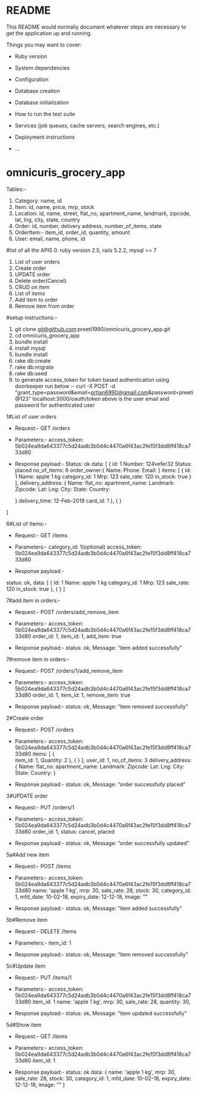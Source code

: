 # README

This README would normally document whatever steps are necessary to get the
application up and running.

Things you may want to cover:

* Ruby version

* System dependencies

* Configuration

* Database creation

* Database initialization

* How to run the test suite

* Services (job queues, cache servers, search engines, etc.)

* Deployment instructions

* ...
# omnicuris_grocery_app

Tables:-
1. Category: name, id
2. Item: id, name, price, mrp, stock
3. Location: id, name, street, flat_no, apartment_name, landmark, zipcode, lat, lng, city, state, country
3. Order: id, number, delivery address, number_of_items, state
4. OrderItem:- item_id, order_id, quantity, amount
5. User: email, name, phone, id


#list of all the APIS
0. ruby version 2.5, rails 5.2.2, mysql >= 7
1. List of user orders
2. Create order
3. UPDATE order
4. Delete order(Cancel)
5. CRUD on item
6. List of items
7. Add item to order
8. Remove item from order


#setup instructions:-

1. git clone git@github.com:preeti1990/omnicuris_grocery_app.git
2. cd omnicuris_grocery_app
3. bundle install
4. install mysql 
6. bundle install
7. rake db:create
8. rake db:migrate
9. rake db:seed
10. to generate access_token for token based authentication using doorkeeper run below :-
    curl -X POST -d "grant_type=password&email=prtjan6990@gmail.com&password=preeti@123" localhost:3000/oauth/token
    above is the user email and password for authenticated user


1#List of user orders

- Request:-
   GET /orders

- Parameters:-
       access_token: 5b024ea9da643377c5d24adb3b0d4c4470a6f43ac2fe15f3dd8ff418ca733d80

- Response payload:-
Status: ok
data: [
  {
    id: 1
    Number: 124vefer32
    Status: placed
    no_of_items: 6
    order_owner:{
      Name: 
      Phone:
      Email: 
    }
    items: [
      {
        Id: 1
        Name: apple 1 kg
        category_id: 1
        Mrp: 123
        sale_rate: 120
        in_stock: true
      }
    ],
    delivery_address: {
      Name: 
      flat_no:
      apartment_name:
      Landmark:
      Zipcode:
      Lat:
      Lng:
      City:
      State:
      Country:

    }
    delivery_time: 12-Feb-2019
    card_id: 1
  },
  {
  }

]


6#List of Items:-

- Request:-
   GET /items

- Parameters:-
  category_id: 1(optional)
  access_token: 5b024ea9da643377c5d24adb3b0d4c4470a6f43ac2fe15f3dd8ff418ca733d80


- Response payload:-

status: ok,
data: [
  {
     Id: 1
     Name: apple 1 kg
     category_id: 1
     Mrp: 123
     sale_rate: 120
     in_stock: true
  },
  {
  }
]

7#add item in orders:-

- Request:-
   POST /orders/add_remove_item

- Parameters:-
    access_token: 5b024ea9da643377c5d24adb3b0d4c4470a6f43ac2fe15f3dd8ff418ca733d80
    order_id: 1,
    item_id: 1,
    add_item: true


- Response payload:-
  status: ok,
  Message: “item added successfully”





7#remove item in orders:-

- Request:-
   POST /orders/1/add_remove_item

- Parameters:-
    access_token: 5b024ea9da643377c5d24adb3b0d4c4470a6f43ac2fe15f3dd8ff418ca733d80
    order_id: 1,
    item_id: 1,
    remove_item: true


- Response payload:-
  status: ok,
  Message: “item removed successfully”





2#Create order
- Request:-
   POST /orders

- Parameters:-
  access_token: 5b024ea9da643377c5d24adb3b0d4c4470a6f43ac2fe15f3dd8ff418ca733d80
  items: 
  [
    {   
      item_id: 1,
      Quantity: 2
    },
    {
    }
  ],
  user_id: 1,
  no_of_items: 3
  delivery_address: 
    {
      Name: 
      flat_no:
      apartment_name:
      Landmark:
      Zipcode:
      Lat:
      Lng:
      City:
      State:
      Country:
    }


- Response payload:-
  status: ok,
  Message: “order successfully placed”





3#UPDATE order
- Request:-
   PUT /orders/1

- Parameters:-
  access_token: 5b024ea9da643377c5d24adb3b0d4c4470a6f43ac2fe15f3dd8ff418ca733d80
  order_id: 1,
  status: cancel, placed
  


- Response payload:-
  status: ok,
  Message: “order successfully updated”



5a#Add new item
- Request:-
  POST /items

- Parameters:-
  access_token: 5b024ea9da643377c5d24adb3b0d4c4470a6f43ac2fe15f3dd8ff418ca733d80
  name: 'apple 1 kg',
  mrp: 30,
  sale_rate: 28,
  stock: 30,
  category_id: 1,
  mfd_date: 10-02-18,
  expiry_date: 12-12-18,
  image: ""



- Response payload:-
  status: ok,
  Message: “item added successfully”


5b#Remove item
- Request:-
  DELETE /items

- Parameters:-
  item_id: 1

- Response payload:-
  status: ok,
  Message: “item removed successfully”


5c#Update item
- Request:-
  PUT /items/1

- Parameters:-
  access_token: 5b024ea9da643377c5d24adb3b0d4c4470a6f43ac2fe15f3dd8ff418ca733d80
  item_id: 1
  name: 'apple 1 kg',
  mrp: 30,
  sale_rate: 28,
  quantity: 30,
  
- Response payload:-
  status: ok,
  Message: “item updated successfully”



5d#Show item
- Request:-
  GET /items

- Parameters:-
  access_token: 5b024ea9da643377c5d24adb3b0d4c4470a6f43ac2fe15f3dd8ff418ca733d80
  item_id: 1
  



- Response payload:-
  status: ok
  data: {
    name: 'apple 1 kg',
    mrp: 30,
    sale_rate: 28,
    stock: 30,
    category_id: 1,
    mfd_date: 10-02-18,
    expiry_date: 12-12-18,
    image: ""
  }



